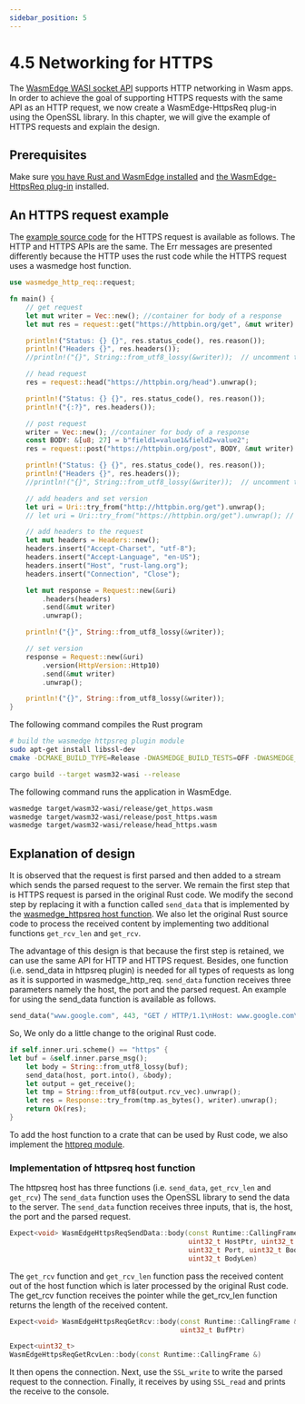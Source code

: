 ```yaml
---
sidebar_position: 5
---
```


# 4.5 Networking for HTTPS

The [WasmEdge WASI socket API](https://github.com/second-state/wasmedge_wasi_socket) supports HTTP networking in Wasm apps. In order to achieve the goal of supporting HTTPS requests with the same API as an HTTP request, we now create a WasmEdge-HttpsReq plug-in using the OpenSSL library. In this chapter, we will give the example of HTTPS requests and explain the design.

## Prerequisites

Make sure [you have Rust and WasmEdge installed](setup) and [the WasmEdge-HttpsReq plug-in](../build-and-run/install#WasmEdge-Httpsreq-plugin) installed.

## An HTTPS request example

The [example source code](https://github.com/second-state/http_req/blob/master/examples/get_https.rs) for the HTTPS request is available as follows. The HTTP and HTTPS APIs are the same. The Err messages are presented differently because the HTTP uses the rust code while the HTTPS request uses a wasmedge host function.

```rust
use wasmedge_http_req::request;

fn main() {
    // get request
    let mut writer = Vec::new(); //container for body of a response
    let mut res = request::get("https://httpbin.org/get", &mut writer).unwrap();

    println!("Status: {} {}", res.status_code(), res.reason());
    println!("Headers {}", res.headers());
    //println!("{}", String::from_utf8_lossy(&writer));  // uncomment this line to display the content of writer

    // head request
    res = request::head("https://httpbin.org/head").unwrap();

    println!("Status: {} {}", res.status_code(), res.reason());
    println!("{:?}", res.headers());

    // post request
    writer = Vec::new(); //container for body of a response
    const BODY: &[u8; 27] = b"field1=value1&field2=value2";
    res = request::post("https://httpbin.org/post", BODY, &mut writer).unwrap();

    println!("Status: {} {}", res.status_code(), res.reason());
    println!("Headers {}", res.headers());
    //println!("{}", String::from_utf8_lossy(&writer));  // uncomment this line to display the content of writer

    // add headers and set version
    let uri = Uri::try_from("http://httpbin.org/get").unwrap();
    // let uri = Uri::try_from("https://httpbin.org/get").unwrap(); // uncomment the line for https request

    // add headers to the request
    let mut headers = Headers::new();
    headers.insert("Accept-Charset", "utf-8");
    headers.insert("Accept-Language", "en-US");
    headers.insert("Host", "rust-lang.org");
    headers.insert("Connection", "Close");

    let mut response = Request::new(&uri)
        .headers(headers)
        .send(&mut writer)
        .unwrap();

    println!("{}", String::from_utf8_lossy(&writer));

    // set version
    response = Request::new(&uri)
        .version(HttpVersion::Http10)
        .send(&mut writer)
        .unwrap();

    println!("{}", String::from_utf8_lossy(&writer));
}
```

The following command compiles the Rust program

```bash
# build the wasmedge httpsreq plugin module
sudo apt-get install libssl-dev
cmake -DCMAKE_BUILD_TYPE=Release -DWASMEDGE_BUILD_TESTS=OFF -DWASMEDGE_PLUGIN_HTTPSREQ=On  .. && make -j4

cargo build --target wasm32-wasi --release
```

The following command runs the application in WasmEdge.

```bash
wasmedge target/wasm32-wasi/release/get_https.wasm
wasmedge target/wasm32-wasi/release/post_https.wasm
wasmedge target/wasm32-wasi/release/head_https.wasm
```

## Explanation of design

It is observed that the request is first parsed and then added to a stream which sends the parsed request to the server. We remain the first step that is HTTPS request is parsed in the original Rust code. We modify the second step by replacing it with a function called `send_data` that is implemented by the [wasmedge_httpsreq host function](https://github.com/WasmEdge/WasmEdge/tree/master/plugins/wasmedge_httpsreq). We also let the original Rust source code to process the received content by implementing two additional functions `get_rcv_len` and `get_rcv`.

The advantage of this design is that because the first step is retained, we can use the same API for HTTP and HTTPS request. Besides, one function (i.e. send_data in httpsreq plugin) is needed for all types of requests as long as it is supported in wasmedge_http_req. `send_data` function receives three parameters namely the host, the port and the parsed request. An example for using the send_data function is available as follows.

```Rust
send_data("www.google.com", 443, "GET / HTTP/1.1\nHost: www.google.com\r\nConnection: Close\r\nReferer: https://www.google.com/\r\n\r\n");
```

So, We only do a little change to the original Rust code.

```Rust
if self.inner.uri.scheme() == "https" {
let buf = &self.inner.parse_msg();
    let body = String::from_utf8_lossy(buf);
    send_data(host, port.into(), &body);
    let output = get_receive();
    let tmp = String::from_utf8(output.rcv_vec).unwrap();
    let res = Response::try_from(tmp.as_bytes(), writer).unwrap();
    return Ok(res);
}
```

To add the host function to a crate that can be used by Rust code, we also implement the [httpreq module](https://github.com/second-state/wasmedge_http_req).

### Implementation of httpsreq host function

The httpsreq host has three functions (i.e. `send_data`, `get_rcv_len` and `get_rcv`)
The `send_data` function uses the OpenSSL library to send the data to the server. The `send_data` function receives three inputs, that is, the host, the port and the parsed request.

```cpp
Expect<void> WasmEdgeHttpsReqSendData::body(const Runtime::CallingFrame &Frame,
                                            uint32_t HostPtr, uint32_t HostLen,
                                            uint32_t Port, uint32_t BodyPtr,
                                            uint32_t BodyLen)
```

The `get_rcv` function and `get_rcv_len` function pass the received content out of the host function which is later processed by the original Rust code. The get_rcv function receives the pointer while the get_rcv_len function returns the length of the received content.

```cpp
Expect<void> WasmEdgeHttpsReqGetRcv::body(const Runtime::CallingFrame &Frame,
                                          uint32_t BufPtr)

Expect<uint32_t>
WasmEdgeHttpsReqGetRcvLen::body(const Runtime::CallingFrame &)
```

It then opens the connection. Next, use the `SSL_write` to write the parsed request to the connection. Finally, it receives by using `SSL_read` and prints the receive to the console.
